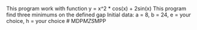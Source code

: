 This program work with function y = x^2 * cos(x) + 2sin(x)
This program find three minimums on the defined gap
Initial data: a = 8, b = 24, e = your choice, h = your choice #   M D P _ M Z S _ M P P  
 